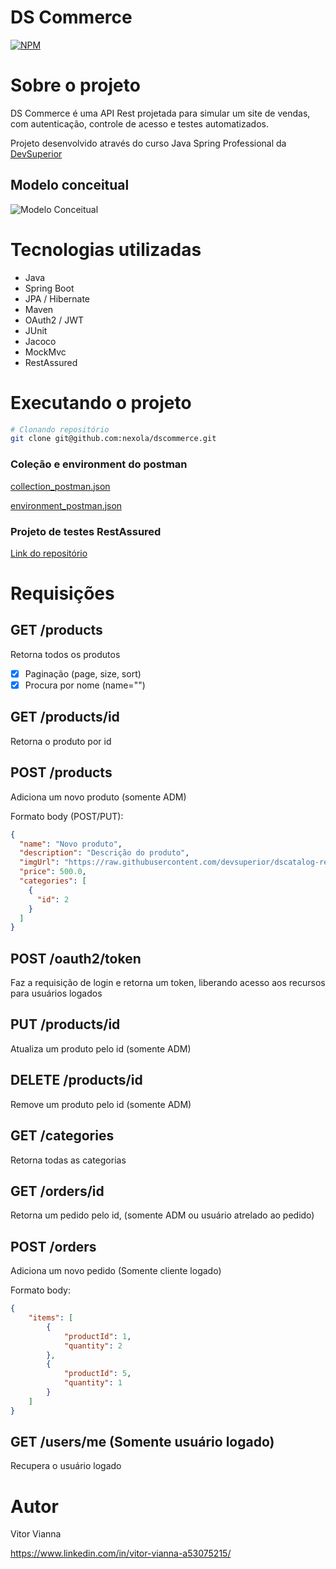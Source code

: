 # DS Commerce
[![NPM](https://img.shields.io/npm/l/react)](https://github.com/nexola/dscommerce/blob/main/LICENSE) 

# Sobre o projeto

DS Commerce é uma API Rest projetada para simular um site de vendas, com autenticação, controle de acesso e testes automatizados.

Projeto desenvolvido através do curso Java Spring Professional da [DevSuperior](https://devsuperior.club "Site da DevSuperior")

## Modelo conceitual
![Modelo Conceitual](https://github.com/nexola/dscommerce/assets/103954392/1c65181d-6ac2-46da-9247-66c219be24bb)

# Tecnologias utilizadas
- Java
- Spring Boot
- JPA / Hibernate
- Maven
- OAuth2 / JWT
- JUnit
- Jacoco
- MockMvc
- RestAssured

# Executando o projeto
```bash
# Clonando repositório
git clone git@github.com:nexola/dscommerce.git
```
### Coleção e environment do postman
[collection_postman.json](https://github.com/nexola/dscommerce/files/14003497/collection_postman.json) 

[environment_postman.json](https://github.com/nexola/dscommerce/files/14003510/environment_postman.json)

### Projeto de testes RestAssured
[Link do repositório](https://github.com/nexola/dscommerce-restassured)

# Requisições
## GET /products
Retorna todos os produtos
- [x] Paginação (page, size, sort)
- [x] Procura por nome (name="")

## GET /products/id
Retorna o produto por id 

## POST /products
Adiciona um novo produto (somente ADM)

Formato body (POST/PUT):
```json
{
  "name": "Novo produto",
  "description": "Descrição do produto",
  "imgUrl": "https://raw.githubusercontent.com/devsuperior/dscatalog-resources/master/backend/img/1-big.jpg",
  "price": 500.0,
  "categories": [
    {
      "id": 2
    }
  ]
}
```
## POST /oauth2/token
Faz a requisição de login e retorna um token, liberando acesso aos recursos para usuários logados

## PUT /products/id
Atualiza um produto pelo id (somente ADM)

## DELETE /products/id
Remove um produto pelo id (somente ADM)

## GET /categories
Retorna todas as categorias

## GET /orders/id
Retorna um pedido pelo id, (somente ADM ou usuário atrelado ao pedido)

## POST /orders
Adiciona um novo pedido (Somente cliente logado)

Formato body:
```json
{
    "items": [
        {
            "productId": 1,
            "quantity": 2
        },
        {
            "productId": 5,
            "quantity": 1
        }
    ]
}
```

## GET /users/me (Somente usuário logado)
Recupera o usuário logado

# Autor

Vitor Vianna

https://www.linkedin.com/in/vitor-vianna-a53075215/


